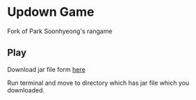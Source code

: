 # Updown Game

Fork of Park Soonhyeong's rangame

## Play

Download jar file form [here](https://github.com/wonjongin/updown-2020/releases)

Run terminal and move to directory which has jar file which you downloaded.
